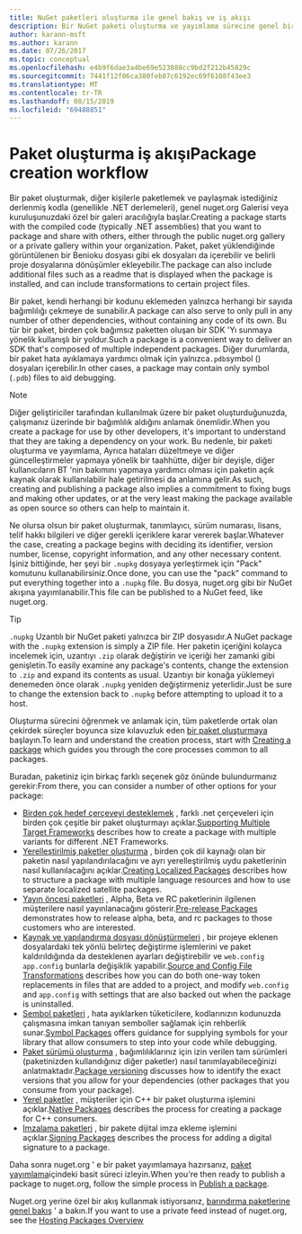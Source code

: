 ```yaml
---
title: NuGet paketleri oluşturma ile genel bakış ve iş akışı
description: Bir NuGet paketi oluşturma ve yayımlama sürecine genel bir bakış, bu işlemin diğer belirli bölümlerinin bağlantılarıyla birlikte.
author: karann-msft
ms.author: karann
ms.date: 07/26/2017
ms.topic: conceptual
ms.openlocfilehash: e4b9f6dae3a4be69e523888cc9bd2f212b45829c
ms.sourcegitcommit: 7441f12f06ca380feb87c6192ec69f6108f43ee3
ms.translationtype: MT
ms.contentlocale: tr-TR
ms.lasthandoff: 08/15/2019
ms.locfileid: "69488851"
---
```

# <a name="package-creation-workflow"></a><span data-ttu-id="ac63a-103">Paket oluşturma iş akışı</span><span class="sxs-lookup"><span data-stu-id="ac63a-103">Package creation workflow</span></span>

<span data-ttu-id="ac63a-104">Bir paket oluşturmak, diğer kişilerle paketlemek ve paylaşmak istediğiniz derlenmiş kodla (genellikle .NET derlemeleri), genel nuget.org Galerisi veya kuruluşunuzdaki özel bir galeri aracılığıyla başlar.</span><span class="sxs-lookup"><span data-stu-id="ac63a-104">Creating a package starts with the compiled code (typically .NET assemblies) that you want to package and share with others, either through the public nuget.org gallery or a private gallery within your organization.</span></span> <span data-ttu-id="ac63a-105">Paket, paket yüklendiğinde görüntülenen bir Benioku dosyası gibi ek dosyaları da içerebilir ve belirli proje dosyalarına dönüşümler ekleyebilir.</span><span class="sxs-lookup"><span data-stu-id="ac63a-105">The package can also include additional files such as a readme that is displayed when the package is installed, and can include transformations to certain project files.</span></span>

<span data-ttu-id="ac63a-106">Bir paket, kendi herhangi bir kodunu eklemeden yalnızca herhangi bir sayıda bağımlılığı çekmeye de sunabilir.</span><span class="sxs-lookup"><span data-stu-id="ac63a-106">A package can also serve to only pull in any number of other dependencies, without containing any code of its own.</span></span> <span data-ttu-id="ac63a-107">Bu tür bir paket, birden çok bağımsız paketten oluşan bir SDK 'Yı sunmaya yönelik kullanışlı bir yoldur.</span><span class="sxs-lookup"><span data-stu-id="ac63a-107">Such a package is a convenient way to deliver an SDK that's composed of multiple independent packages.</span></span> <span data-ttu-id="ac63a-108">Diğer durumlarda, bir paket hata ayıklamaya yardımcı olmak için yalnızca`.pdb`symbol () dosyaları içerebilir.</span><span class="sxs-lookup"><span data-stu-id="ac63a-108">In other cases, a package may contain only symbol (`.pdb`) files to aid debugging.</span></span>

> [!Note]
> <span data-ttu-id="ac63a-109">Diğer geliştiriciler tarafından kullanılmak üzere bir paket oluşturduğunuzda, çalışmanız üzerinde bir bağımlılık aldığını anlamak önemlidir.</span><span class="sxs-lookup"><span data-stu-id="ac63a-109">When you create a package for use by other developers, it's important to understand that they are taking a dependency on your work.</span></span> <span data-ttu-id="ac63a-110">Bu nedenle, bir paketi oluşturma ve yayımlama, Ayrıca hataları düzeltmeye ve diğer güncelleştirmeler yapmaya yönelik bir taahhütte, diğer bir deyişle, diğer kullanıcıların BT 'nin bakımını yapmaya yardımcı olması için paketin açık kaynak olarak kullanılabilir hale getirilmesi da anlamına gelir.</span><span class="sxs-lookup"><span data-stu-id="ac63a-110">As such, creating and publishing a package also implies a commitment to fixing bugs and making other updates, or at the very least making the package available as open source so others can help to maintain it.</span></span>

<span data-ttu-id="ac63a-111">Ne olursa olsun bir paket oluşturmak, tanımlayıcı, sürüm numarası, lisans, telif hakkı bilgileri ve diğer gerekli içeriklere karar vererek başlar.</span><span class="sxs-lookup"><span data-stu-id="ac63a-111">Whatever the case, creating a package begins with deciding its identifier, version number, license, copyright information, and any other necessary content.</span></span> <span data-ttu-id="ac63a-112">İşiniz bittiğinde, her şeyi bir `.nupkg` dosyaya yerleştirmek için "Pack" komutunu kullanabilirsiniz.</span><span class="sxs-lookup"><span data-stu-id="ac63a-112">Once done, you can use the "pack" command to put everything together into a `.nupkg` file.</span></span> <span data-ttu-id="ac63a-113">Bu dosya, nuget.org gibi bir NuGet akışına yayımlanabilir.</span><span class="sxs-lookup"><span data-stu-id="ac63a-113">This file can be published to a NuGet feed, like nuget.org.</span></span>

> [!Tip]
> <span data-ttu-id="ac63a-114">`.nupkg` Uzantılı bir NuGet paketi yalnızca bir ZIP dosyasıdır.</span><span class="sxs-lookup"><span data-stu-id="ac63a-114">A NuGet package with the `.nupkg` extension is simply a ZIP file.</span></span> <span data-ttu-id="ac63a-115">Her paketin içeriğini kolayca incelemek için, uzantıyı `.zip` olarak değiştirin ve içeriği her zamanki gibi genişletin.</span><span class="sxs-lookup"><span data-stu-id="ac63a-115">To easily examine any package's contents, change the extension to `.zip` and expand its contents as usual.</span></span> <span data-ttu-id="ac63a-116">Uzantıyı bir konağa yüklemeyi denemeden önce olarak `.nupkg` yeniden değiştirmeniz yeterlidir.</span><span class="sxs-lookup"><span data-stu-id="ac63a-116">Just be sure to change the extension back to `.nupkg` before attempting to upload it to a host.</span></span>

<span data-ttu-id="ac63a-117">Oluşturma sürecini öğrenmek ve anlamak için, tüm paketlerde ortak olan çekirdek süreçler boyunca size kılavuzluk eden [bir paket oluşturmaya](../create-packages/creating-a-package.md) başlayın.</span><span class="sxs-lookup"><span data-stu-id="ac63a-117">To learn and understand the creation process, start with [Creating a package](../create-packages/creating-a-package.md) which guides you through the core processes common to all packages.</span></span>

<span data-ttu-id="ac63a-118">Buradan, paketiniz için birkaç farklı seçenek göz önünde bulundurmanız gerekir:</span><span class="sxs-lookup"><span data-stu-id="ac63a-118">From there, you can consider a number of other options for your package:</span></span>

- <span data-ttu-id="ac63a-119">[Birden çok hedef çerçeveyi desteklemek](../create-packages/supporting-multiple-target-frameworks.md) , farklı .net çerçeveleri için birden çok çeşitle bir paket oluşturmayı açıklar.</span><span class="sxs-lookup"><span data-stu-id="ac63a-119">[Supporting Multiple Target Frameworks](../create-packages/supporting-multiple-target-frameworks.md) describes how to create a package with multiple variants for different .NET Frameworks.</span></span>
- <span data-ttu-id="ac63a-120">[Yerelleştirilmiş paketler oluşturma](../create-packages/creating-localized-packages.md) , birden çok dil kaynağı olan bir paketin nasıl yapılandırılacağını ve ayrı yerelleştirilmiş uydu paketlerinin nasıl kullanılacağını açıklar.</span><span class="sxs-lookup"><span data-stu-id="ac63a-120">[Creating Localized Packages](../create-packages/creating-localized-packages.md) describes how to structure a package with multiple language resources and how to use separate localized satellite packages.</span></span>
- <span data-ttu-id="ac63a-121">[Yayın öncesi paketleri](../create-packages/prerelease-packages.md) , Alpha, Beta ve RC paketlerinin ilgilenen müşterilere nasıl yayınlanacağını gösterir.</span><span class="sxs-lookup"><span data-stu-id="ac63a-121">[Pre-release Packages](../create-packages/prerelease-packages.md) demonstrates how to release alpha, beta, and rc packages to those customers who are interested.</span></span>
- <span data-ttu-id="ac63a-122">[Kaynak ve yapılandırma dosyası dönüştürmeleri](../create-packages/source-and-config-file-transformations.md) , bir projeye eklenen dosyalardaki tek yönlü belirteç değiştirme işlemlerini ve paket kaldırıldığında da desteklenen ayarları değiştirebilir ve `web.config` `app.config` bunlarla değişiklik yapabilir.</span><span class="sxs-lookup"><span data-stu-id="ac63a-122">[Source and Config File Transformations](../create-packages/source-and-config-file-transformations.md) describes how you can do both one-way token replacements in files that are added to a project, and modify `web.config` and `app.config` with settings that are also backed out when the package is uninstalled.</span></span>
- <span data-ttu-id="ac63a-123">[Sembol paketleri](../create-packages/symbol-packages-snupkg.md) , hata ayıklarken tüketicilere, kodlarınızın kodunuzda çalışmasına imkan tanıyan semboller sağlamak için rehberlik sunar.</span><span class="sxs-lookup"><span data-stu-id="ac63a-123">[Symbol Packages](../create-packages/symbol-packages-snupkg.md) offers guidance for supplying symbols for your library that allow consumers to step into your code while debugging.</span></span>
- <span data-ttu-id="ac63a-124">[Paket sürümü oluşturma](../concepts/package-versioning.md) , bağımlılıklarınız için izin verilen tam sürümleri (paketinizden kullandığınız diğer paketler) nasıl tanımlayabileceğinizi anlatmaktadır.</span><span class="sxs-lookup"><span data-stu-id="ac63a-124">[Package versioning](../concepts/package-versioning.md) discusses how to identify the exact versions that you allow for your dependencies (other packages that you consume from your package).</span></span>
- <span data-ttu-id="ac63a-125">[Yerel paketler](../guides/native-packages.md) , müşteriler için C++ bir paket oluşturma işlemini açıklar.</span><span class="sxs-lookup"><span data-stu-id="ac63a-125">[Native Packages](../guides/native-packages.md) describes the process for creating a package for C++ consumers.</span></span>
- <span data-ttu-id="ac63a-126">[Imzalama paketleri](../create-packages/sign-a-package.md) , bir pakete dijital imza ekleme işlemini açıklar.</span><span class="sxs-lookup"><span data-stu-id="ac63a-126">[Signing Packages](../create-packages/sign-a-package.md) describes the process for adding a digital signature to a package.</span></span>

<span data-ttu-id="ac63a-127">Daha sonra nuget.org ' e bir paket yayımlamaya hazırsanız, [paket yayımlama](../nuget-org/publish-a-package.md)içindeki basit süreci izleyin.</span><span class="sxs-lookup"><span data-stu-id="ac63a-127">When you're then ready to publish a package to nuget.org, follow the simple process in [Publish a package](../nuget-org/publish-a-package.md).</span></span>

<span data-ttu-id="ac63a-128">Nuget.org yerine özel bir akış kullanmak istiyorsanız, [barındırma paketlerine genel bakış](../hosting-packages/overview.md) ' a bakın.</span><span class="sxs-lookup"><span data-stu-id="ac63a-128">If you want to use a private feed instead of nuget.org, see the [Hosting Packages Overview](../hosting-packages/overview.md)</span></span>
